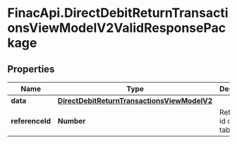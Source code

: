 # FinacApi.DirectDebitReturnTransactionsViewModelV2ValidResponsePackage

## Properties
Name | Type | Description | Notes
------------ | ------------- | ------------- | -------------
**data** | [**DirectDebitReturnTransactionsViewModelV2**](DirectDebitReturnTransactionsViewModelV2.md) |  | [optional] 
**referenceId** | **Number** | Reference id of log table. | [optional] 
